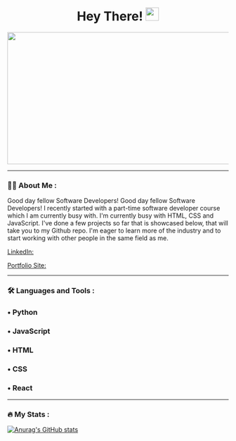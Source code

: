 <h1 align="center">
  Hey There!
  <img src="https://media.giphy.com/media/hvRJCLFzcasrR4ia7z/giphy.gif" width="30px"/>
</h1>
<div align="center">
  <img src="https://media.giphy.com/media/dWesBcTLavkZuG35MI/giphy.gif" width="600" height="300"/>
</div>

---

### :woman_technologist: About Me :
Good day fellow Software Developers!
Good day fellow Software Developers! I recently started with a part-time software developer course which I am currently busy with. I'm currently busy with HTML, CSS and JavaScript. I've done a few projects so far that is showcased below, that will take you to my Github repo. I'm eager to learn more of the industry and to start working with other people in the same field as me.

[LinkedIn:](https://www.linkedin.com/in/joshua-kruger-0990a9244/)

[Portfolio Site:](https://timely-kataifi-9af9c7.netlify.app/)

---

### :hammer_and_wrench: Languages and Tools :
<div>
  <h3>&#x2022; Python</h3>
  <h3>&#x2022; JavaScript</h3>
  <h3>&#x2022; HTML</h3>
  <h3>&#x2022; CSS</h3>
  <h3>&#x2022; React</h3>
</div>

---

### :fire: My Stats :

[![Anurag's GitHub stats](https://github-readme-stats.vercel.app/api?username=krugerjoshua)](https://github.com/anuraghazra/github-readme-stats)
